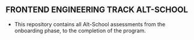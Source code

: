 ## FRONTEND ENGINEERING TRACK ALT-SCHOOL
- This repository contains all Alt-School assessments from the onboarding phase, to the completion of the program.